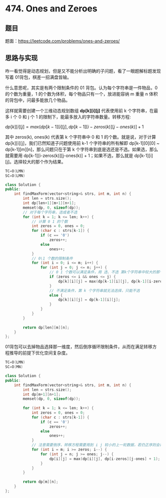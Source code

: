 # 474. Ones and Zeroes

## 题目

题面：https://leetcode.com/problems/ones-and-zeroes/

## 思路与实现

咋一看觉得是动态规划，但是又不能分析出明确的子问题，看了一眼题解标题发现写着 01背包，棋差一招满盘皆输。

什么意思呢，其实是有两个限制条件的 01 背包。认为每个字符串是一件物品，0 的个数为重量，1 的个数为体积，每个物品只有一个，放进能容纳 m 重量 n 体积的背包中，问最多能放几个物品。

这样就需要创建一个三维动态规划数组 **dp[k][i][j]** 代表使用前 k 个字符串，在最多 i 个 0 和 j 个 1 的限制下，能最多放入的字符串数量。转移方程:

$dp[k][i][j] = max(dp[k-1][i][j], dp[k-1][i-zeros(k)][j-ones(k)]+1$

其中 zeros(k), ones(k) 代表第 k 个字符串中 0 和 1 的个数。就是说，对于计算 dp[k][i][j]，我们已然知道子问题使用前 k-1 个字符串的所有解即 dp[k-1][0][0] ~ dp[k-1][m][n]，那么问题只在于第 k 个字符串到底是选还是不选。如果选，那么就需要用 dp[k-1][i-zeros(k)][j-ones(k)] + 1；如果不选，那么就是 dp[k-1][i][j]。选择较大的那个作为结果。

``` c++
TC=O(LMN)
SC=O(LMN)

class Solution {
public:
    int findMaxForm(vector<string>& strs, int m, int n) {
        int len = strs.size();
        int dp[len+1][m+1][n+1];
        memset(dp, 0, sizeof(dp));
        // 对于每个字符串，选或者不选
        for (int k = 1; k <= len; k++) {
            // 计算 0 1 的个数
            int zeros = 0, ones = 0;
            for (char c : strs[k-1]) {
                if (c == '0')
                    zeros++;
                else
                    ones++;
            }
            // 0\1 个数的限制条件
            for (int i = 0; i <= m; i++) {
                for (int j = 0; j <= n; j++) {
                    // 0 1 个数可以满足条件，用 选、不选 第k个字符串中较大的那个作为结果
                    if (zeros <= i && ones <= j) {
                        dp[k][i][j] = max(dp[k-1][i][j], dp[k-1][i-zeros][j-ones] + 1);
                    }
                    // 不满足条件，第 k 个字符串就无法选择，只能不选
                    else {
                        dp[k][i][j] = dp[k-1][i][j];
                    }
                }
            }
        }
        
        return dp[len][m][n];
    }
};
```

01背包可以去掉物品选择那一维度，然后倒序循环限制条件，从而在满足转移方程推导的前提下优化空间复杂度。

``` c++
TC=O(LMN)
SC=O(MN)

class Solution {
public:
    int findMaxForm(vector<string>& strs, int m, int n) {
        int len = strs.size();
        int dp[m+1][n+1];
        memset(dp, 0, sizeof(dp));
        
        for (int k = 1; k <= len; k++) {
            int zeros = 0, ones = 0;
            for (char c : strs[k-1]) {
                if (c == '0')
                    zeros++;
                else
                    ones++;
            }
            // 注意需要倒序，转移方程需要用到 i j 较小的上一轮数据，若仍正序则会被提前覆盖
            for (int i = m; i >= zeros; i--) {
                for (int j = n; j >= ones; j--) {
                    dp[i][j] = max(dp[i][j], dp[i-zeros][j-ones] + 1);
                }
            }
        }
        
        return dp[m][n];
    }
};
```